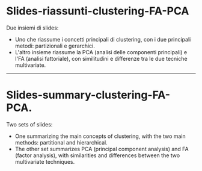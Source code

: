 # Slides-riassunti-clustering-FA-PCA
Due insiemi di slides:
- Uno che riassume i concetti principali di clustering, con i due principali metodi: partizionali e gerarchici.
- L'altro insieme riassume la PCA (analisi delle componenti principali) e l'FA (analisi fattoriale), con similitudini e differenze tra le due tecniche multivariate.

-------------------------------------------------------------------------------------------------------------


# Slides-summary-clustering-FA-PCA.
Two sets of slides:
- One summarizing the main concepts of clustering, with the two main methods: partitional and hierarchical.
- The other set summarizes PCA (principal component analysis) and FA (factor analysis), with similarities and differences between the two multivariate techniques.
